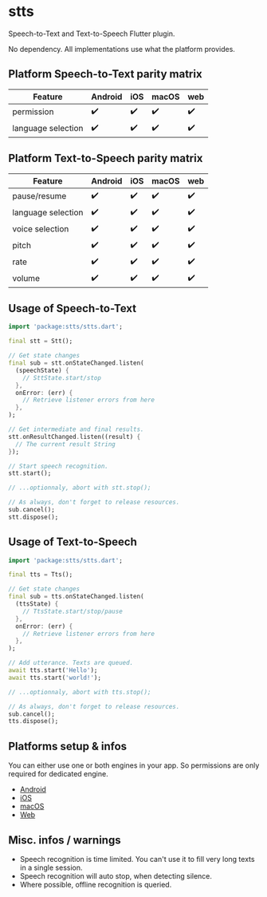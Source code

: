 # stts

Speech-to-Text and Text-to-Speech Flutter plugin.

No dependency. All implementations use what the platform provides.

## Platform Speech-to-Text parity matrix
| Feature             | Android       | iOS          | macOS        | web     
|---------------------|---------------|--------------|--------------|---------
| permission          | ✔️            |   ✔️        | ✔️           | ✔️     
| language selection  | ✔️            |   ✔️        | ✔️           | ✔️    

## Platform Text-to-Speech parity matrix
| Feature             | Android       | iOS          | macOS           | web     
|---------------------|---------------|--------------|-----------------|---------
| pause/resume        | ✔️            | ✔️          | ✔️             | ✔️     
| language selection  | ✔️            | ✔️          | ✔️             | ✔️    
| voice selection     | ✔️            | ✔️          | ✔️             | ✔️    
| pitch               | ✔️            | ✔️          | ✔️             | ✔️    
| rate                | ✔️            | ✔️          | ✔️             | ✔️    
| volume              | ✔️            | ✔️          | ✔️             | ✔️     

## Usage of Speech-to-Text
```dart
import 'package:stts/stts.dart';

final stt = Stt();

// Get state changes
final sub = stt.onStateChanged.listen(
  (speechState) {
    // SttState.start/stop
  },
  onError: (err) {
    // Retrieve listener errors from here
  },
);

// Get intermediate and final results.
stt.onResultChanged.listen((result) {
  // The current result String
});

// Start speech recognition.
stt.start();

// ...optionnaly, abort with stt.stop();

// As always, don't forget to release resources.
sub.cancel();
stt.dispose();
```

## Usage of Text-to-Speech
```dart
import 'package:stts/stts.dart';

final tts = Tts();

// Get state changes
final sub = tts.onStateChanged.listen(
  (ttsState) {
    // TtsState.start/stop/pause
  },
  onError: (err) {
    // Retrieve listener errors from here
  },
);

// Add utterance. Texts are queued.
await tts.start('Hello');
await tts.start('world!');

// ...optionnaly, abort with tts.stop();

// As always, don't forget to release resources.
sub.cancel();
tts.dispose();
```

## Platforms setup & infos

You can either use one or both engines in your app. So permissions are only required for dedicated engine.

* [Android](https://github.com/llfbandit/stts/blob/master/doc/README_android.md)
* [iOS](https://github.com/llfbandit/stts/blob/master/doc/README_ios.md)
* [macOS](https://github.com/llfbandit/stts/blob/master/doc/README_macos.md)
* [Web](https://github.com/llfbandit/stts/blob/master/doc/README_windows.md)

## Misc. infos / warnings

- Speech recognition is time limited. You can't use it to fill very long texts in a single session.
- Speech recognition will auto stop, when detecting silence.
- Where possible, offline recognition is queried.
